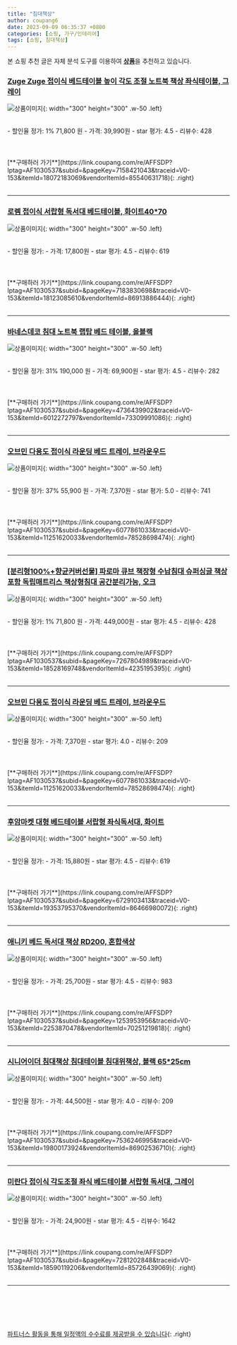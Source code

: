 ```yaml
---
title: "침대책상"
author: coupang6
date: 2023-09-09 06:35:37 +0800
categories: [쇼핑, 가구/인테리어]
tags: [쇼핑, 침대책상]
---
```


본 쇼핑 추천 글은 자체 분석 도구를 이용하여 [**상품**](https://link.coupang.com/a/bao1ui)을 추천하고 있습니다.

### [Zuge Zuge 접이식 베드테이블 높이 각도 조절 노트북 책상 좌식테이블, 그레이](https://link.coupang.com/re/AFFSDP?lptag=AF1030537&subid=&pageKey=7158421043&traceid=V0-153&itemId=18072183069&vendorItemId=85540631718)

![상품이미지](https://thumbnail6.coupangcdn.com/thumbnails/remote/230x230ex/image/vendor_inventory/fefa/dcd2c5daf09eac01faccb249ee8a70b029f8e1ec439febc10654f18a663e.jpg){: width="300" height="300" .w-50 .left}


<br>
- 할인율 정가: 1%  71,800   원
- 가격: 39,990원
- star 평가: 4.5
- 리뷰수: 428
<br>
<br>
<br>
<br>
[**구매하러 가기**](https://link.coupang.com/re/AFFSDP?lptag=AF1030537&subid=&pageKey=7158421043&traceid=V0-153&itemId=18072183069&vendorItemId=85540631718){: .right}
<br>
<br>

---

### [로렘 접이식 서랍형 독서대 베드테이블, 화이트40*70](https://link.coupang.com/re/AFFSDP?lptag=AF1030537&subid=&pageKey=7183830698&traceid=V0-153&itemId=18123085610&vendorItemId=86913886444)

![상품이미지](https://thumbnail7.coupangcdn.com/thumbnails/remote/230x230ex/image/vendor_inventory/8603/53759bcd8d8aa82f2f8d8a36891e7880fb810eface7c57bacf9c9d21d5db.jpg){: width="300" height="300" .w-50 .left}


<br>
- 할인율 정가: 
- 가격: 17,800원
- star 평가: 4.5
- 리뷰수: 619
<br>
<br>
<br>
<br>
[**구매하러 가기**](https://link.coupang.com/re/AFFSDP?lptag=AF1030537&subid=&pageKey=7183830698&traceid=V0-153&itemId=18123085610&vendorItemId=86913886444){: .right}
<br>
<br>

---

### [바네스데코 침대 노트북 랩탑 베드 테이블, 올블랙](https://link.coupang.com/re/AFFSDP?lptag=AF1030537&subid=&pageKey=4736439902&traceid=V0-153&itemId=6012272797&vendorItemId=73309991086)

![상품이미지](https://thumbnail8.coupangcdn.com/thumbnails/remote/230x230ex/image/rs_quotation_api/prh6bent/0ded00f23c3548c6a53ac2e03883242c.jpg){: width="300" height="300" .w-50 .left}


<br>
- 할인율 정가: 31%  190,000   원
- 가격: 69,900원
- star 평가: 4.5
- 리뷰수: 282
<br>
<br>
<br>
<br>
[**구매하러 가기**](https://link.coupang.com/re/AFFSDP?lptag=AF1030537&subid=&pageKey=4736439902&traceid=V0-153&itemId=6012272797&vendorItemId=73309991086){: .right}
<br>
<br>

---

### [오브민 다용도 접이식 라운딩 베드 트레이, 브라운우드](https://link.coupang.com/re/AFFSDP?lptag=AF1030537&subid=&pageKey=6077861033&traceid=V0-153&itemId=11251620033&vendorItemId=78528698474)

![상품이미지](https://thumbnail7.coupangcdn.com/thumbnails/remote/230x230ex/image/retail/images/2970582664976760-0501c4f5-6422-4e17-b26d-5c89ddcb1b2b.jpg){: width="300" height="300" .w-50 .left}


<br>
- 할인율 정가: 37%  55,900   원
- 가격: 7,370원
- star 평가: 5.0
- 리뷰수: 741
<br>
<br>
<br>
<br>
[**구매하러 가기**](https://link.coupang.com/re/AFFSDP?lptag=AF1030537&subid=&pageKey=6077861033&traceid=V0-153&itemId=11251620033&vendorItemId=78528698474){: .right}
<br>
<br>

---

### [[분리형100%+향균커버선물] 파로마 큐브 책장형 수납침대 슈퍼싱글 책상포함 독립매트리스 책상형침대 공간분리가능, 오크](https://link.coupang.com/re/AFFSDP?lptag=AF1030537&subid=&pageKey=7267804989&traceid=V0-153&itemId=18528169748&vendorItemId=4235195395)

![상품이미지](https://thumbnail6.coupangcdn.com/thumbnails/remote/230x230ex/image/vendor_inventory/074a/420cdf3ec4f46d9182332feee54a19741840a13541c0714cef3aa9dc05da.png){: width="300" height="300" .w-50 .left}


<br>
- 할인율 정가: 1%  71,800   원
- 가격: 449,000원
- star 평가: 4.5
- 리뷰수: 428
<br>
<br>
<br>
<br>
[**구매하러 가기**](https://link.coupang.com/re/AFFSDP?lptag=AF1030537&subid=&pageKey=7267804989&traceid=V0-153&itemId=18528169748&vendorItemId=4235195395){: .right}
<br>
<br>

---

### [오브민 다용도 접이식 라운딩 베드 트레이, 브라운우드](https://link.coupang.com/re/AFFSDP?lptag=AF1030537&subid=&pageKey=6077861033&traceid=V0-153&itemId=11251620033&vendorItemId=78528698474)

![상품이미지](https://thumbnail7.coupangcdn.com/thumbnails/remote/230x230ex/image/retail/images/2970582664976760-0501c4f5-6422-4e17-b26d-5c89ddcb1b2b.jpg){: width="300" height="300" .w-50 .left}


<br>
- 할인율 정가: 
- 가격: 7,370원
- star 평가: 4.0
- 리뷰수: 209
<br>
<br>
<br>
<br>
[**구매하러 가기**](https://link.coupang.com/re/AFFSDP?lptag=AF1030537&subid=&pageKey=6077861033&traceid=V0-153&itemId=11251620033&vendorItemId=78528698474){: .right}
<br>
<br>

---

### [후암마켓 대형 베드테이블 서랍형 좌식독서대, 화이트](https://link.coupang.com/re/AFFSDP?lptag=AF1030537&subid=&pageKey=6729103413&traceid=V0-153&itemId=19353795370&vendorItemId=86466980072)

![상품이미지](https://thumbnail7.coupangcdn.com/thumbnails/remote/230x230ex/image/vendor_inventory/a26c/339c4f17506ff835768f0efb7f628a12e71c982b240b765abac8c350e5bc.jpg){: width="300" height="300" .w-50 .left}


<br>
- 할인율 정가: 
- 가격: 15,880원
- star 평가: 4.5
- 리뷰수: 619
<br>
<br>
<br>
<br>
[**구매하러 가기**](https://link.coupang.com/re/AFFSDP?lptag=AF1030537&subid=&pageKey=6729103413&traceid=V0-153&itemId=19353795370&vendorItemId=86466980072){: .right}
<br>
<br>

---

### [애니키 베드 독서대 책상 RD200, 혼합색상](https://link.coupang.com/re/AFFSDP?lptag=AF1030537&subid=&pageKey=1253953956&traceid=V0-153&itemId=2253870478&vendorItemId=70251219818)

![상품이미지](https://thumbnail10.coupangcdn.com/thumbnails/remote/230x230ex/image/retail/images/2964128135580786-19652612-9085-42f9-998c-afaa0b4a35b3.jpg){: width="300" height="300" .w-50 .left}


<br>
- 할인율 정가: 
- 가격: 25,700원
- star 평가: 4.5
- 리뷰수: 983
<br>
<br>
<br>
<br>
[**구매하러 가기**](https://link.coupang.com/re/AFFSDP?lptag=AF1030537&subid=&pageKey=1253953956&traceid=V0-153&itemId=2253870478&vendorItemId=70251219818){: .right}
<br>
<br>

---

### [시니어이더 침대책상 침대테이블 침대위책상, 블랙 65*25cm](https://link.coupang.com/re/AFFSDP?lptag=AF1030537&subid=&pageKey=7536246995&traceid=V0-153&itemId=19800173924&vendorItemId=86902536710)

![상품이미지](https://thumbnail9.coupangcdn.com/thumbnails/remote/230x230ex/image/vendor_inventory/0130/4fb13ba1d2fc2e7996dbb9a2b199ed8884cb3e802bd7df43ab8dc14450a4.png){: width="300" height="300" .w-50 .left}


<br>
- 할인율 정가: 
- 가격: 44,500원
- star 평가: 4.0
- 리뷰수: 209
<br>
<br>
<br>
<br>
[**구매하러 가기**](https://link.coupang.com/re/AFFSDP?lptag=AF1030537&subid=&pageKey=7536246995&traceid=V0-153&itemId=19800173924&vendorItemId=86902536710){: .right}
<br>
<br>

---

### [미란다 접이식 각도조절 좌식 베드테이블 서랍형 독서대, 그레이](https://link.coupang.com/re/AFFSDP?lptag=AF1030537&subid=&pageKey=7281202848&traceid=V0-153&itemId=18590119206&vendorItemId=85726439069)

![상품이미지](https://thumbnail8.coupangcdn.com/thumbnails/remote/230x230ex/image/vendor_inventory/0ffd/2a45048e8e8ab23427551b5aff20852575f3774a26b32029acd2e4341cac.jpg){: width="300" height="300" .w-50 .left}


<br>
- 할인율 정가: 
- 가격: 24,900원
- star 평가: 4.5
- 리뷰수: 1642
<br>
<br>
<br>
<br>
[**구매하러 가기**](https://link.coupang.com/re/AFFSDP?lptag=AF1030537&subid=&pageKey=7281202848&traceid=V0-153&itemId=18590119206&vendorItemId=85726439069){: .right}
<br>
<br>

---
<br><br><br><br><br> [파트너스 활동을 통해 일정액의 수수료를 제공받을 수 있습니다](https://link.coupang.com/a/bao1ui){: .right}